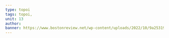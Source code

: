 ```yaml
---
type: topoi
tags: topoi,
unit: 13
author:
banner: https://www.bostonreview.net/wp-content/uploads/2022/10/9a25319a0fea8859c3bf6bf09ae16310.png
---
```


